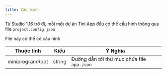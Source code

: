 ```yaml
---
title: Cấu hình
---
```


Từ Studio 1.16 trở đi, mỗi một dự án Tini App đều có thể cấu hình thông qua file `project.config.json`

File này có thể có cấu hình

| Thuộc tính      | Kiểu   | Ý Nghĩa                                    |
| --------------- | ------ | ------------------------------------------ |
| miniprogramRoot | string | Đường dẫn tới thư mục chứa file `app.json` |
